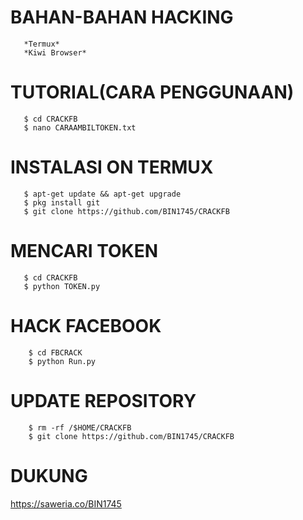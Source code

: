 # BAHAN-BAHAN HACKING

       *Termux*
       *Kiwi Browser*

# TUTORIAL(CARA PENGGUNAAN)

       $ cd CRACKFB
       $ nano CARAAMBILTOKEN.txt

# INSTALASI ON TERMUX
       
       $ apt-get update && apt-get upgrade
       $ pkg install git 
       $ git clone https://github.com/BIN1745/CRACKFB
       
       
# MENCARI TOKEN

       $ cd CRACKFB
       $ python TOKEN.py

# HACK FACEBOOK

        $ cd FBCRACK
        $ python Run.py

# UPDATE REPOSITORY

        $ rm -rf /$HOME/CRACKFB
        $ git clone https://github.com/BIN1745/CRACKFB

# DUKUNG

https://saweria.co/BIN1745
